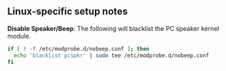 ## Linux-specific setup notes

**Disable Speaker/Beep**: The following will blacklist the PC speaker kernel module.
```sh
if [ ! -f /etc/modprobe.d/nobeep.conf ]; then
  echo 'blacklist pcspkr' | sudo tee /etc/modprobe.d/nobeep.conf
fi
```

